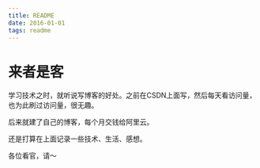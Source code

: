 ```yaml
---
title: README
date: 2016-01-01
tags: readme
---
```


# 来者是客

学习技术之时，就听说写博客的好处。之前在CSDN上面写，然后每天看访问量，也为此刷过访问量，很无趣。

<!--more-->

后来就建了自己的博客，每个月交钱给阿里云。

还是打算在上面记录一些技术、生活、感想。

各位看官，请～